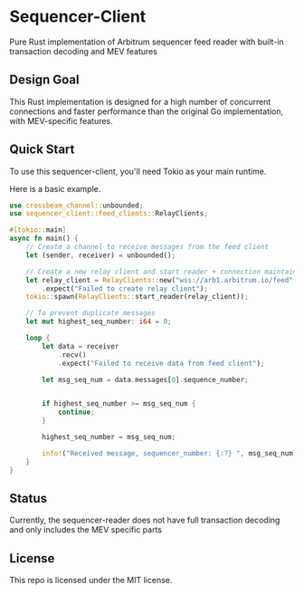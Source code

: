 # Sequencer-Client 
Pure Rust implementation of Arbitrum sequencer feed reader with built-in transaction decoding and MEV features

## Design Goal
This Rust implementation is designed for a high number of concurrent connections and faster performance than the original Go implementation, with MEV-specific features.

## Quick Start
To use this sequencer-client, you'll need Tokio as your main runtime.

Here is a basic example.
```Rust
use crossbeam_channel::unbounded;
use sequencer_client::feed_clients::RelayClients;

#[tokio::main]
async fn main() {
    // Create a channel to receive messages from the feed client
    let (sender, receiver) = unbounded();

    // Create a new relay client and start reader + connection maintainer
    let relay_client = RelayClients::new("wss://arb1.arbitrum.io/feed", 42161, 2, 1, sender)
        .expect("Failed to create relay client");
    tokio::spawn(RelayClients::start_reader(relay_client));

    // To prevent duplicate messages
    let mut highest_seq_number: i64 = 0;

    loop {
        let data = receiver
            .recv()
            .expect("Failed to receive data from feed client");

        let msg_seq_num = data.messages[0].sequence_number;


        if highest_seq_number >= msg_seq_num {
            continue;
        }

        highest_seq_number = msg_seq_num;

        info!("Received message, sequencer_number: {:?} ", msg_seq_num);
    }
}

```

## Status
Currently, the sequencer-reader does not have full transaction decoding and only includes the MEV specific parts

## License
This repo is licensed under the MIT license.
